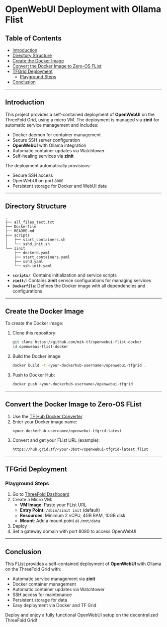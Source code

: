 <h1> OpenWebUI Deployment with Ollama Flist</h1>

<h2> Table of Contents </h2>

- [Introduction](#introduction)
- [Directory Structure](#directory-structure)
- [Create the Docker Image](#create-the-docker-image)
- [Convert the Docker Image to Zero-OS FList](#convert-the-docker-image-to-zero-os-flist)
- [TFGrid Deployment](#tfgrid-deployment)
  - [Playground Steps](#playground-steps)
- [Conclusion](#conclusion)

***

## Introduction

This project provides a self-contained deployment of **OpenWebUI** on the ThreeFold Grid, using a micro VM. The deployment is managed via **zinit** for automatic service management and includes:

- Docker daemon for container management
- Secure SSH server configuration
- **OpenWebUI** with Ollama integration
- Automatic container updates via Watchtower
- Self-healing services via **zinit**

The deployment automatically provisions:
- Secure SSH access
- OpenWebUI on port `8080`
- Persistent storage for Docker and WebUI data

***

## Directory Structure

```
.
├── all_files_text.txt
├── Dockerfile
├── README.md
├── scripts
│   ├── start_containers.sh
│   └── sshd_init.sh
└── zinit
    ├── dockerd.yaml
    ├── start_containers.yaml
    ├── sshd.yaml
    └── ssh-init.yaml
```

- **`scripts/`**: Contains initialization and service scripts
- **`zinit/`**: Contains **zinit** service configurations for managing services
- **`Dockerfile`**: Defines the Docker image with all dependencies and configurations

***

## Create the Docker Image

To create the Docker image:

1. Clone this repository:
   ```bash
   git clone https://github.com/mik-tf/openwebui-flist-docker
   cd openwebui-flist-docker
   ```

2. Build the Docker image:
   ```bash
   docker build -t <your-dockerhub-username>/openwebui-tfgrid .
   ```

3. Push to Docker Hub:
   ```bash
   docker push <your-dockerhub-username>/openwebui-tfgrid
   ```

***

## Convert the Docker Image to Zero-OS FList

1. Use the [TF Hub Docker Converter](https://hub.grid.tf/docker-convert)
2. Enter your Docker image name:
   ```text
   <your-dockerhub-username>/openwebui-tfgrid:latest
   ```
3. Convert and get your FList URL (example):
   ```text
   https://hub.grid.tf/<your-3bot>/openwebui-tfgrid-latest.flist
   ```

***

## TFGrid Deployment

### Playground Steps

1. Go to [ThreeFold Dashboard](https://dashboard.grid.tf)
2. Create a Micro VM:
   - **VM Image**: Paste your FList URL
   - **Entry Point**: `/sbin/zinit init` (default)
   - **Resources**: Minimum 2 vCPU, 4GB RAM, 10GB disk
   - **Mount**: Add a mount point at `/mnt/data`
3. Deploy
4. Set a gateway domain with port 8080 to access OpenWebUI

***

## Conclusion

This FList provides a self-contained deployment of **OpenWebUI** with Ollama on the ThreeFold Grid with:
- Automatic service management via **zinit**
- Docker container management
- Automatic container updates via Watchtower
- SSH access for maintenance
- Persistent storage for data
- Easy deployment via Docker and TF Grid

Deploy and enjoy a fully functional OpenWebUI setup on the decentralized ThreeFold Grid!